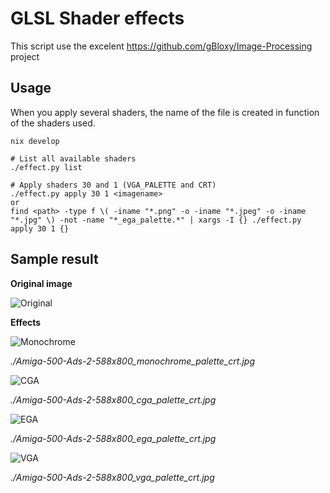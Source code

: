 # GLSL Shader effects

This script use the excelent https://github.com/gBloxy/Image-Processing project

## Usage

When you apply several shaders, the name of the file is created in function of
the shaders used.

```shell
nix develop

# List all available shaders
./effect.py list 

# Apply shaders 30 and 1 (VGA_PALETTE and CRT)
./effect.py apply 30 1 <imagename>
or
find <path> -type f \( -iname "*.png" -o -iname "*.jpeg" -o -iname "*.jpg" \) -not -name "*_ega_palette.*" | xargs -I {} ./effect.py apply 30 1 {}
```

## Sample result

**Original image**

![Original](./Amiga-500-Ads-2-588x800.jpg)

**Effects**

![Monochrome](./Amiga-500-Ads-2-588x800_monochrome_palette_crt.jpg)

_./Amiga-500-Ads-2-588x800_monochrome_palette_crt.jpg_

![CGA](./Amiga-500-Ads-2-588x800_cga_palette_crt.jpg)

_./Amiga-500-Ads-2-588x800_cga_palette_crt.jpg_

![EGA](./Amiga-500-Ads-2-588x800_ega_palette_crt.jpg)

_./Amiga-500-Ads-2-588x800_ega_palette_crt.jpg_

![VGA](./Amiga-500-Ads-2-588x800_vga_palette_crt.jpg)

_./Amiga-500-Ads-2-588x800_vga_palette_crt.jpg_
